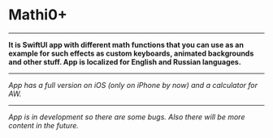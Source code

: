 # Mathi0+
---- 
__It is SwiftUI app with different math functions that you can use as an example for such effects as custom keyboards, animated backgrounds and other stuff. App is localized for English and Russian languages.__
***
_App has a full version on iOS (only on iPhone by now) and a calculator  for AW._
***
_App is in development so there are some bugs. Also there will be more content in the future._
